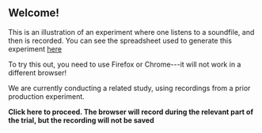 
## Welcome!


This is an illustration of an experiment where one listens to a soundfile, and then is recorded. You can see the spreadsheet used to generate this experiment [here](examples/listenAndRecord/arithListenRecord.txtt)

To try this out, you need to use Firefox or Chrome---it will not work in a different browser!

We are currently conducting a related study, using recordings from a prior production experiment.

**Click here to proceed. The browser will record during the relevant part of the trial, but the recording will not be saved**

